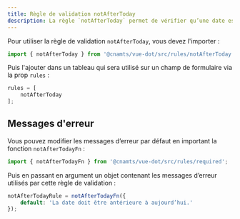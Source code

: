 ```yaml
---
title: Règle de validation notAfterToday
description: La règle `notAfterToday` permet de vérifier qu’une date est avant la date du jour.
---
```


<doc-tabs>

<doc-tab-item label="Utilisation">

Pour utiliser la règle de validation `notAfterToday`, vous devez l'importer :

```ts
import { notAfterToday } from '@cnamts/vue-dot/src/rules/notAfterToday';
```

Puis l'ajouter dans un tableau qui sera utilisé sur un champ de formulaire via la prop `rules` :

```ts
rules = [
	notAfterToday
];
```

## Messages d'erreur

Vous pouvez modifier les messages d’erreur par défaut en important la fonction `notAfterTodayFn` :

```ts
import { notAfterTodayFn } from '@cnamts/vue-dot/src/rules/required';
```

Puis en passant en argument un objet contenant les messages d’erreur utilisés par cette règle de validation :

```ts
notAfterTodayRule = notAfterTodayFn({
	default: 'La date doit être antérieure à aujourd’hui.'
});
```

</doc-tab-item>

<doc-tab-item label="API">
<doc-api name="rules/not-after-today"></doc-api>
</doc-tab-item>

</doc-tabs>
